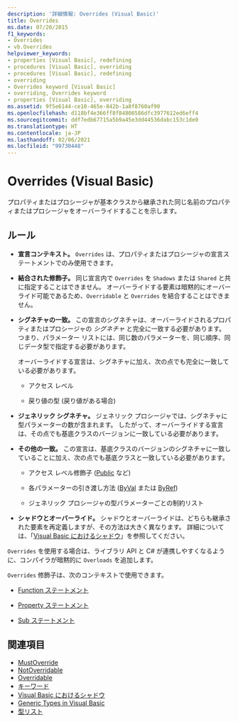 ```yaml
---
description: '詳細情報: Overrides (Visual Basic)'
title: Overrides
ms.date: 07/20/2015
f1_keywords:
- Overrides
- vb.Overrides
helpviewer_keywords:
- properties [Visual Basic], redefining
- procedures [Visual Basic], overriding
- procedures [Visual Basic], redefining
- overriding
- Overrides keyword [Visual Basic]
- overriding, Overrides keyword
- properties [Visual Basic], overriding
ms.assetid: 9f5e6144-ce10-465e-842b-1a8f8760af90
ms.openlocfilehash: d118bf4e366ff8f84806586dfc3977612ed6eff4
ms.sourcegitcommit: ddf7edb67715a5b9a45e3dd44536dabc153c1de0
ms.translationtype: HT
ms.contentlocale: ja-JP
ms.lasthandoff: 02/06/2021
ms.locfileid: "99730448"
---
```

# <a name="overrides-visual-basic"></a>Overrides (Visual Basic)

プロパティまたはプロシージャが基本クラスから継承された同じ名前のプロパティまたはプロシージャをオーバーライドすることを示します。

## <a name="rules"></a>ルール

- **宣言コンテキスト。** `Overrides` は、プロパティまたはプロシージャの宣言ステートメントでのみ使用できます。

- **結合された修飾子。** 同じ宣言内で `Overrides` を `Shadows` または `Shared` と共に指定することはできません。 オーバーライドする要素は暗黙的にオーバーライド可能であるため、`Overridable` と `Overrides` を結合することはできません。

- **シグネチャの一致。** この宣言のシグネチャは、オーバーライドされるプロパティまたはプロシージャの *シグネチャ* と完全に一致する必要があります。 つまり、パラメーター リストには、同じ数のパラメーターを、同じ順序、同じデータ型で指定する必要があります。

  オーバーライドする宣言は、シグネチャに加え、次の点でも完全に一致している必要があります。

  - アクセス レベル

  - 戻り値の型 (戻り値がある場合)

- **ジェネリック シグネチャ。** ジェネリック プロシージャでは、シグネチャに型パラメーターの数が含まれます。 したがって、オーバーライドする宣言は、その点でも基底クラスのバージョンに一致している必要があります。

- **その他の一致。** この宣言は、基底クラスのバージョンのシグネチャに一致していることに加え、次の点でも基底クラスと一致している必要があります。

  - アクセス レベル修飾子 ([Public](public.md) など)

  - 各パラメーターの引き渡し方法 ([ByVal](byval.md) または [ByRef](byref.md))

  - ジェネリック プロシージャの型パラメーターごとの制約リスト

- **シャドウとオーバーライド。** シャドウとオーバーライドは、どちらも継承された要素を再定義しますが、その方法は大きく異なります。 詳細については、「[Visual Basic におけるシャドウ](../../programming-guide/language-features/declared-elements/shadowing.md)」を参照してください。

`Overrides` を使用する場合は、ライブラリ API と C# が連携しやすくなるように、コンパイラが暗黙的に `Overloads` を追加します。

`Overrides` 修飾子は、次のコンテキストで使用できます。

- [Function ステートメント](../statements/function-statement.md)

- [Property ステートメント](../statements/property-statement.md)

- [Sub ステートメント](../statements/sub-statement.md)

## <a name="see-also"></a>関連項目

- [MustOverride](mustoverride.md)
- [NotOverridable](notoverridable.md)
- [Overridable](overridable.md)
- [キーワード](../keywords/index.md)
- [Visual Basic におけるシャドウ](../../programming-guide/language-features/declared-elements/shadowing.md)
- [Generic Types in Visual Basic](../../programming-guide/language-features/data-types/generic-types.md)
- [型リスト](../statements/type-list.md)
